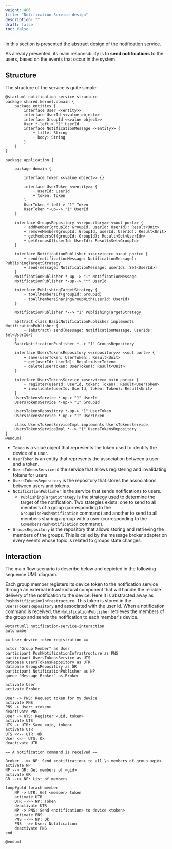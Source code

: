 ```yaml
---
weight: 406
title: "Notification Service design"
description: ""
draft: false
toc: false
---
```


In this section is presented the abstract design of the notification service.

As already presented, its main responsibility is to **send notifications** to the users, based on the events that occur in the system.

## Structure

The structure of the service is quite simple:

```plantuml
@startuml notification-service-structure
package shared.kernel.domain {
    package entities {
        interface User <<entity>>
        interface UserId <<value object>>
        interface GroupId <<value object>>
        User *-left-> "1" UserId
        interface NotificationMessage <<entity>> {
            + title: String
            + body: String
        }
    }
}

package application {

    package domain {

        interface Token <<value object>> {}

        interface UserToken <<entity>> {
            + userId: UserId
            + token: Token
        }
        UserToken *-left-> "1" Token
        UserToken *-up--> "1" UserId
    }

    interface GroupsRepository <<repository>> <<out port>> {
        + addMember(groupId: GroupId, userId: UserId): Result<Unit>
        + removeMember(groupId: GroupId, userId: UserId): Result<Unit>
        + getMembersOf(groupId: GroupId): Result<Set<UserId>>
        + getGroupsOf(userId: UserId): Result<Set<GroupId>
    }

    interface NotificationPublisher <<service>> <<out port>> {
        + send(notificationMessage: NotificationMessage): PublishingTargetStrategy
        + send(message: NotificationMessage: userIds: Set<UserId>)
    }
    NotificationPublisher *-up--> "1" NotificationMessage
    NotificationPublisher *-up--> "*" UserId

    interface PublishingTargetStrategy {
        + toAllMembersOf(groupId: GroupId)
        + toAllMembersSharingGroupWith(userId: UserId)
    }

    NotificationPublisher *--> "1" PublishingTargetStrategy

    abstract class BasicNotificationPublisher implements NotificationPublisher {
        + {abstract} send(message: NotificationMessage, userIds: Set<UserId>)
    }
    BasicNotificationPublisher *--> "1" GroupsRepository

    interface UsersTokensRepository <<repository>> <<out port>> {
        + save(userToken: UserToken): Result<Unit>
        + get(userId: UserId): Result<UserToken>
        + delete(userToken: UserToken): Result<Unit>
    }

    interface UsersTokensService <<service>> <<in port>> {
        + register(userId: UserId, token: Token): Result<UserToken>
        + invalidate(userId: UserId, token: Token): Result<Unit>
    }
    UsersTokensService *-up-> "1" UserId
    UsersTokensService *-up-> "1" GroupId

    UsersTokensRepository *-up-> "1" UserToken
    UsersTokensService *-up-> "1" UserToken

    class UsersTokensServiceImpl implements UsersTokensService
    UsersTokensServiceImpl *--> "1" UsersTokensRepository
}
@enduml
```

- `Token` is a value object that represents the token used to identify the device of a user.
- `UserToken` is an entity that represents the association between a user and a token.
- `UsersTokensService` is the service that allows registering and invalidating tokens for users.
- `UsersTokensRepository` is the repository that stores the associations between users and tokens.
- `NotificationPublisher` is the service that sends notifications to users.
  - `PublishingTargetStrategy` is the strategy used to determine the target of the notification. Two stategies exists: one to send to all members of a group (corresponding to the `GroupWisePushNotification` command) and another to send to all members sharing a group with a user (corresponding to the `CoMembersPushNotification` command).
- `GroupsRepository` is the repository that allows storing and retrieving the members of the groups. This is called by the message broker adapter on every events whose topic is related to groups state changes.

## Interaction

The main flow scenario is describe below and depicted in the following sequence UML diagram.

Each group member registers its device token to the notification service through an external infrastructural component that will handle the reliable delivery of the notification to the device.
Here it is abstracted away as `PushNotificationInfrastructure`.
This token is stored in the `UsersTokensRepository` and associated with the user id.
When a notification command is received, the `NotificationPublisher` retrieves the members of the group and sends the notification to each member's device.

```plantuml
@startumll notification-service-interaction
autonumber

== User device token registration ==

actor "Group Member" as User
participant PushNotificationInfrastructure as PNS
participant UsersTokensService as UTS
database UsersTokensRepository as UTR
database GroupsRepository as GR
participant NotificationPublisher as NP
queue "Message Broker" as Broker

activate User
activate Broker

User -> PNS: Request token for my device
activate PNS
PNS -> User: <token>
deactivate PNS
User -> UTS: Register <uid, token>
activate UTS
UTS -> UTR: Save <uid, token>
activate UTR
UTS <<-- UTR: Ok
User <<-- UTS: Ok
deactivate UTR

== A notification command is received ==

Broker -->> NP: Send <notification> to all \n members of group <gid>
activate NP
NP --> GR: Get members of <gid>
activate GR
GR -->> NP: List of members

loop#gold forach member
    NP -> UTR: Get <member> token
    activate UTR
    UTR -->> NP: Token
    deactivate UTR
    NP -> PNS: Send <notification> to device <token>
    activate PNS
    PNS -->> NP: Ok
    PNS -->> User: Notification
    deactivate PNS
end

@enduml
```
